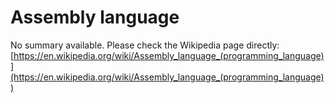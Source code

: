 # Assembly language

No summary available. Please check the Wikipedia page directly: [https://en.wikipedia.org/wiki/Assembly_language_(programming_language)](https://en.wikipedia.org/wiki/Assembly_language_(programming_language))

